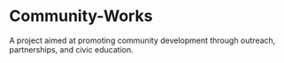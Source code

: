 # Community-Works
A project aimed at promoting community development through outreach, partnerships, and civic education.
